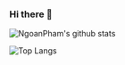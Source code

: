 ### Hi there 👋
![NgoanPham's github stats](https://github-readme-stats.vercel.app/api?username=ngoanpham2302&show_icons=true&theme=radical)

![Top Langs](https://github-readme-stats.vercel.app/api/top-langs/?username=ngoanpham2302&layout=compact&theme=radical)


<!--
**ngoanpham2302/ngoanpham2302** is a ✨ _special_ ✨ repository because its `README.md` (this file) appears on your GitHub profile.

Here are some ideas to get you started:

- 🔭 I’m currently working on ...
- 🌱 I’m currently learning ...
- 👯 I’m looking to collaborate on ...
- 🤔 I’m looking for help with ...
- 💬 Ask me about ...
- 📫 How to reach me: ...
- 😄 Pronouns: ...
- ⚡ Fun fact: ...
-->
